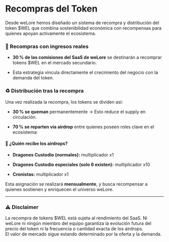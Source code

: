 # Recompras del Token

Desde weLore hemos diseñado un sistema de recompra y distribución del token $WEL que combina sostenibilidad económica con recompensas para quienes apoyan activamente el ecosistema.

### 💼 Recompras con ingresos reales

-   **30 % de las comisiones del SaaS de weLore** se destinarán a recomprar tokens $WEL en el mercado secundario.

-   Esta estrategia vincula directamente el crecimiento del negocio con la demanda del token.


### ♻️ Distribución tras la recompra

Una vez realizada la recompra, los tokens se dividen así:

-   **30 % se queman** permanentemente → Esto reduce el supply en circulación.

-   **70 % se reparten vía airdrop** entre quienes poseen roles clave en el ecosistema:


#### 🐉 ¿Quién recibe los airdrops?

-   **Dragones Custodio (normales):** multiplicador x1

-   **Dragones Custodio especiales (solo 6 existen):** multiplicador x10

-   **Cronistas:** multiplicador x1


Esta asignación se realizará **mensualmente**, y busca recompensar a quienes sostienen y enriquecen el universo weLore.

* * *

### ⚠️ Disclaimer

La recompra de tokens $WEL está sujeta al rendimiento del SaaS. Ni weLore ni ningún miembro del equipo garantiza la evolución futura del precio del token ni la frecuencia o cantidad exacta de los airdrops.  
El valor de mercado sigue estando determinado por la oferta y la demanda.